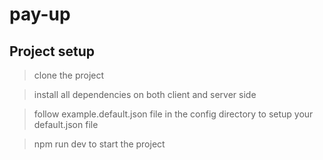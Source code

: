 # pay-up

## Project setup
> clone the project

> install all dependencies on both client and server side

> follow example.default.json file in the config directory to setup your default.json file

> npm run dev to start the project
